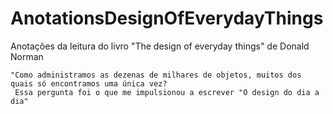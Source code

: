 # AnotationsDesignOfEverydayThings
Anotações da leitura do livro  "The design of everyday things"  de Donald Norman

```console
"Como administramos as dezenas de milhares de objetos, muitos dos quais só encontramos uma única vez?
 Essa pergunta foi o que me impulsionou a escrever "O design do dia a dia"
```
